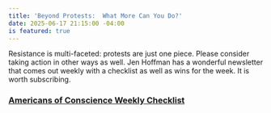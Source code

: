 ```yaml
---
title: 'Beyond Protests:  What More Can You Do?'
date: 2025-06-17 21:15:00 -04:00
is featured: true
---
```


Resistance is multi-faceted: protests are just one piece.  Please consider taking action in other ways as well.  Jen Hoffman has a wonderful newsletter that comes out weekly with a checklist as well as wins for the week.  It is worth subscribing. 

### [Americans of Conscience Weekly Checklist](https://americansofconscience.com/06-13-2025/?fbclid=IwZXh0bgNhZW0CMTEAYnJpZBExNUQ5RFNBTmNnNHVpd2FYWgEeDab8QD3OC2xtejJ_hALNMnZUqe8d_bntNaRpddGdDHOZdSitTqiOUI7mJMg_aem_m6upeqIq1r57I19W9HwVTw)